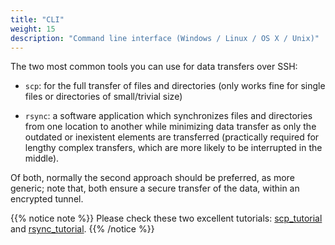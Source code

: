 ```yaml
---
title: "CLI"
weight: 15
description: "Command line interface (Windows / Linux / OS X / Unix)"
---
```


The two most common tools you can use for data transfers over SSH:

- `scp`: for the full transfer of files and directories (only works fine for single files or directories of small/trivial size)

- `rsync`: a software application which synchronizes files and directories from one location to another while minimizing data transfer as only the outdated or inexistent elements are transferred (practically required for lengthy complex transfers, which are more likely to be interrupted in the middle).

Of both, normally the second approach should be preferred, as more generic; note that, both ensure a secure transfer of the data, within an encrypted tunnel.

{{% notice note %}}
Please check these two excellent tutorials: [scp_tutorial](https://linuxize.com/post/how-to-use-scp-command-to-securely-transfer-files/) and [rsync_tutorial](https://linuxize.com/post/how-to-use-rsync-for-local-and-remote-data-transfer-and-synchronization/).
{{% /notice %}}